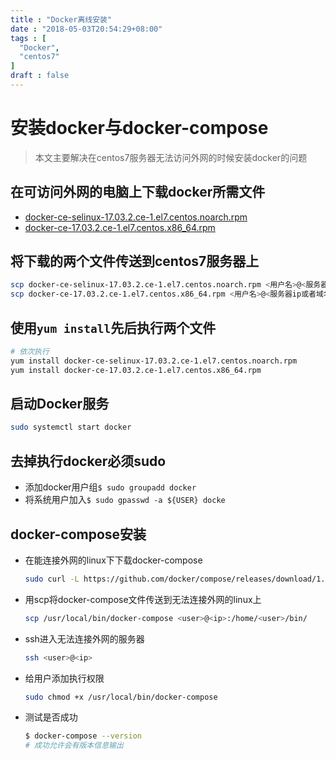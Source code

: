```yaml
---
title : "Docker离线安装"
date : "2018-05-03T20:54:29+08:00"
tags : [
  "Docker",
  "centos7"
]
draft : false
---
```

# 安装docker与docker-compose

> 本文主要解决在centos7服务器无法访问外网的时候安装docker的问题

## 在可访问外网的电脑上下载docker所需文件

- [docker-ce-selinux-17.03.2.ce-1.el7.centos.noarch.rpm](https://download.docker.com/linux/centos/7/x86_64/stable/Packages/docker-ce-selinux-17.03.2.ce-1.el7.centos.noarch.rpm)
- [docker-ce-17.03.2.ce-1.el7.centos.x86_64.rpm](https://download.docker.com/linux/centos/7/x86_64/stable/Packages/docker-ce-17.03.2.ce-1.el7.centos.x86_64.rpm)

## 将下载的两个文件传送到centos7服务器上

```bash
scp docker-ce-selinux-17.03.2.ce-1.el7.centos.noarch.rpm <用户名>@<服务器ip或者域名>:<存放路径>
scp docker-ce-17.03.2.ce-1.el7.centos.x86_64.rpm <用户名>@<服务器ip或者域名>:<存放路径>
```

## 使用`yum install`先后执行两个文件

```bash
# 依次执行
yum install docker-ce-selinux-17.03.2.ce-1.el7.centos.noarch.rpm
yum install docker-ce-17.03.2.ce-1.el7.centos.x86_64.rpm
```

## 启动Docker服务

```bash
sudo systemctl start docker
```

## 去掉执行docker必须sudo

- 添加docker用户组`$ sudo groupadd docker`
- 将系统用户加入`$ sudo gpasswd -a ${USER} docke`

## docker-compose安装

- 在能连接外网的linux下下载docker-compose

  ```bash
  sudo curl -L https://github.com/docker/compose/releases/download/1.21.0/docker-compose-$(uname -s)-$(uname -m) -o /usr/local/bin/docker-compose
  ```
- 用scp将docker-compose文件传送到无法连接外网的linux上

  ```bash
  scp /usr/local/bin/docker-compose <user>@<ip>:/home/<user>/bin/
  ```
- ssh进入无法连接外网的服务器

  ```bash
  ssh <user>@<ip>
  ```
- 给用户添加执行权限

  ```bash
  sudo chmod +x /usr/local/bin/docker-compose
  ```
- 测试是否成功

  ```bash
  $ docker-compose --version
  # 成功允许会有版本信息输出
  ```
